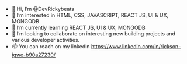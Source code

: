 - 👋 Hi, I’m @DevRickybeats
- 👀 I’m interested in HTML, CSS, JAVASCRIPT, REACT JS, UI & UX, MONGODB
- 🌱 I’m currently learning REACT JS, UI & UX, MONGODB
- 💞️ I’m looking to collaborate on interesting new building projects and various developer activities.
- 📫 You can reach on my linkedin https://www.linkedin.com/in/rickson-igwe-b90a27230/

<!---
DevRickybeats/DevRickybeats is a ✨ special ✨ repository because its `README.md` (this file) appears on your GitHub profile.
You can click the Preview link to take a look at your changes.
--->
